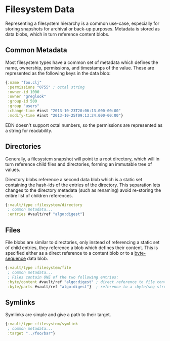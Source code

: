 Filesystem Data
===============

Representing a filesystem hierarchy is a common use-case, especially for
storing snapshots for archival or back-up purposes. Metadata is stored as data
blobs, which in turn reference content blobs.

## Common Metadata

Most filesystem types have a common set of metadata which defines the name,
ownership, permissions, and timestamps of the value. These are represented as
the following keys in the data blob:

```clojure
{:name "foo.clj"
 :permissions "0755" ; octal string
 :owner-id 1000
 :owner "greglook"
 :group-id 500
 :group "users"
 :change-time #inst "2013-10-23T20:06:13.000-00:00"
 :modify-time #inst "2013-10-25T09:13:24.000-00:00"}
```

EDN doesn't support octal numbers, so the permissions are represented as a
string for readability.

## Directories

Generally, a filesystem snapshot will point to a root directory, which will in
turn reference child files and directories, forming an immutable tree of values.

Directory blobs reference a second data blob which is a static set containing
the hash-ids of the entries of the directory. This separation lets changes to
the directory metadata (such as renaming) avoid re-storing the entire list of
children references.

```clojure
{:vault/type :filesystem/directory
 ; common metadata...
 :entries #vault/ref "algo:digest"}
```

## Files

File blobs are similar to directories, only instead of referencing a static set
of child entries, they reference a blob which defines their content. This is
specified either as a direct reference to a content blob or to a
[byte-sequence](byte-sequence.md) data blob.

```clojure
{:vault/type :filesystem/file
 ; common metadata...
 ; Files contain ONE of the two following entries:
 :byte/content #vault/ref "algo:digest" ; direct reference to file contents
 :byte/parts #vault/ref "algo:digest"}  ; reference to a :byte/seq structure
```

## Symlinks

Symlinks are simple and give a path to their target.

```clojure
{:vault/type :filesystem/symlink
 ; common metadata...
 :target "../foo/bar"}
```
